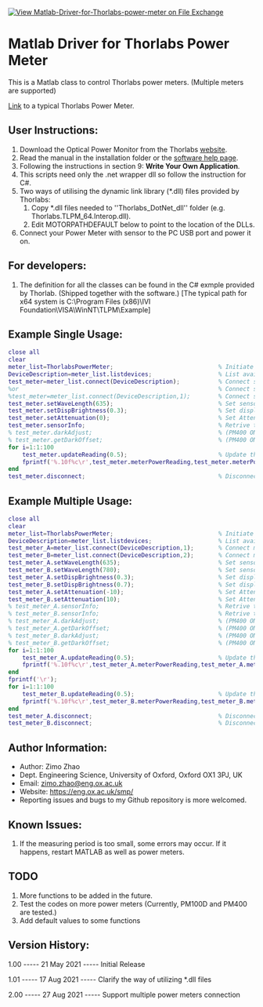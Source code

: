 [![View Matlab-Driver-for-Thorlabs-power-meter on File Exchange](https://www.mathworks.com/matlabcentral/images/matlab-file-exchange.svg)](https://uk.mathworks.com/matlabcentral/fileexchange/92803-matlab-driver-for-thorlabs-power-meter)

# Matlab Driver for Thorlabs Power Meter

This is a Matlab class to control Thorlabs power meters. (Multiple meters are supported)

[Link](https://www.thorlabs.com/newgrouppage9.cfm?objectgroup_id=10562) to a typical Thorlabs Power Meter. 

## User Instructions:

1. Download the Optical Power Monitor from the Thorlabs [website](https://www.thorlabs.com/software_pages/ViewSoftwarePage.cfm?Code=OPM).
2. Read the manual in the installation folder or the [software help page](https://www.thorlabs.com/software/MUC/OPM/v3.0/TL_OPM_V3.0_web-secured.pdf).
3. Following the instructions in section 9: **Write Your Own Application**.
4. This scripts need only the .net wrapper dll so follow the instruction for C#.
5. Two ways of utilising the dynamic link library (*.dll) files provided by Thorlabs:
   1. Copy *.dll files needed to ''Thorlabs_DotNet_dll'' folder (e.g. Thorlabs.TLPM_64.Interop.dll).
   2. Edit MOTORPATHDEFAULT below to point to the location of the DLLs.
6. Connect your Power Meter with sensor to the PC USB port and power it on.

## For developers:

1. The definition for all the classes can be found in the C# exmple provided by Thorlab. (Shipped together with the software.) [The typical path for x64 system is C:\Program Files (x86)\IVI Foundation\VISA\WinNT\TLPM\Example]

## Example Single Usage:

```matlab
close all
clear
meter_list=ThorlabsPowerMeter;                              % Initiate the meter_list
DeviceDescription=meter_list.listdevices;                   % List available device(s)
test_meter=meter_list.connect(DeviceDescription);           % Connect single/the first devices
%or                                                         % Connect single/the first devices
%test_meter=meter_list.connect(DeviceDescription,1);        % Connect single/the first devices
test_meter.setWaveLength(635);                              % Set sensor wavelength
test_meter.setDispBrightness(0.3);                          % Set display brightness
test_meter.setAttenuation(0);                               % Set Attenuation
test_meter.sensorInfo;                                      % Retrive the sensor info
% test_meter.darkAdjust;                                    % (PM400 ONLY)
% test_meter.getDarkOffset;                                 % (PM400 ONLY)
for i=1:1:100   
    test_meter.updateReading(0.5);                          % Update the reading (with interal period of 0.5s)
    fprintf('%.10f%c\r',test_meter.meterPowerReading,test_meter.meterPowerUnit);
end
test_meter.disconnect;                                      % Disconnect and release
```

## Example Multiple Usage:

```matlab
close all
clear
meter_list=ThorlabsPowerMeter;                              % Initiate the meter_list
DeviceDescription=meter_list.listdevices;                   % List available device(s)
test_meter_A=meter_list.connect(DeviceDescription,1);       % Connect multiple devices
test_meter_B=meter_list.connect(DeviceDescription,2);       % Connect multiple devices
test_meter_A.setWaveLength(635);                            % Set sensor wavelength
test_meter_B.setWaveLength(780);                            % Set sensor wavelength
test_meter_A.setDispBrightness(0.3);                        % Set display brightness
test_meter_B.setDispBrightness(0.7);                        % Set display brightness
test_meter_A.setAttenuation(-10);                           % Set Attenuation
test_meter_B.setAttenuation(10);                            % Set Attenuation
% test_meter_A.sensorInfo;                                  % Retrive the sensor info
% test_meter_B.sensorInfo;                                  % Retrive the sensor info
% test_meter_A.darkAdjust;                                  % (PM400 ONLY)
% test_meter_A.getDarkOffset;                               % (PM400 ONLY)
% test_meter_B.darkAdjust;                                  % (PM400 ONLY)
% test_meter_B.getDarkOffset;                               % (PM400 ONLY)
for i=1:1:100   
    test_meter_A.updateReading(0.5);                        % Update the reading (with interal period of 0.5s)
    fprintf('%.10f%c\r',test_meter_A.meterPowerReading,test_meter_A.meterPowerUnit);
end
fprintf('\r');
for i=1:1:100
    test_meter_B.updateReading(0.5);                        % Update the reading (with interal period of 0.5s)
    fprintf('%.10f%c\r',test_meter_B.meterPowerReading,test_meter_B.meterPowerUnit);
end
test_meter_A.disconnect;                                    % Disconnect and release
test_meter_B.disconnect;                                    % Disconnect and release
```

## Author Information:

* Author: Zimo Zhao
* Dept. Engineering Science, University of Oxford, Oxford OX1 3PJ, UK
* Email: zimo.zhao@eng.ox.ac.uk
* Website: https://eng.ox.ac.uk/smp/
* Reporting issues and bugs to my Github repository is more welcomed.

## Known Issues:

1. If the measuring period is too small, some errors may occur. If it happens, restart MATLAB as well as power meters.

## TODO

1. More functions to be added in the future.
2. Test the codes on more power meters (Currently, PM100D and PM400 are tested.)
3. Add default values to some functions

## Version History:

1.00 ----- 21 May 2021 ----- Initial Release

1.01 ----- 17 Aug 2021 ----- Clarify the way of utilizing *.dll files

2.00 ----- 27 Aug 2021 ----- Support multiple power meters connection
